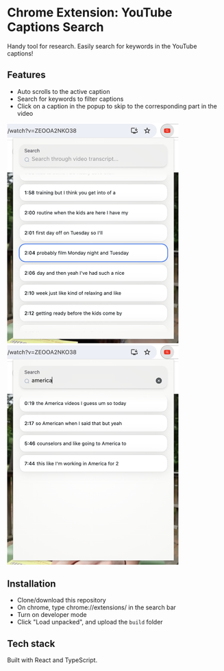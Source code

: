 # Chrome Extension: YouTube Captions Search

Handy tool for research. Easily search for keywords in the YouTube captions!

## Features

- Auto scrolls to the active caption
- Search for keywords to filter captions
- Click on a caption in the popup to skip to the corresponding part in the video


<img src="./images/demo.png" alt="Demo" width="400">

<img src="./images/search.png" alt="Search" width="400">

## Installation

- Clone/download this repository
- On chrome, type chrome://extensions/ in the search bar
- Turn on developer mode
- Click "Load unpacked", and upload the ```build``` folder

## Tech stack

Built with React and TypeScript.
